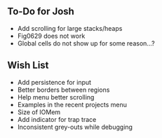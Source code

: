 ##  To-Do for Josh
* Add scrolling for large stacks/heaps
* Fig0629 does not work
* Global cells do not show up for some reason...?

## Wish List
* Add persistence for input
* Better borders between regions
* Help menu better scrolling
* Examples in the recent projects menu
* Size of IOMem
* Add indicator for trap trace
* Inconsistent grey-outs while debugging

